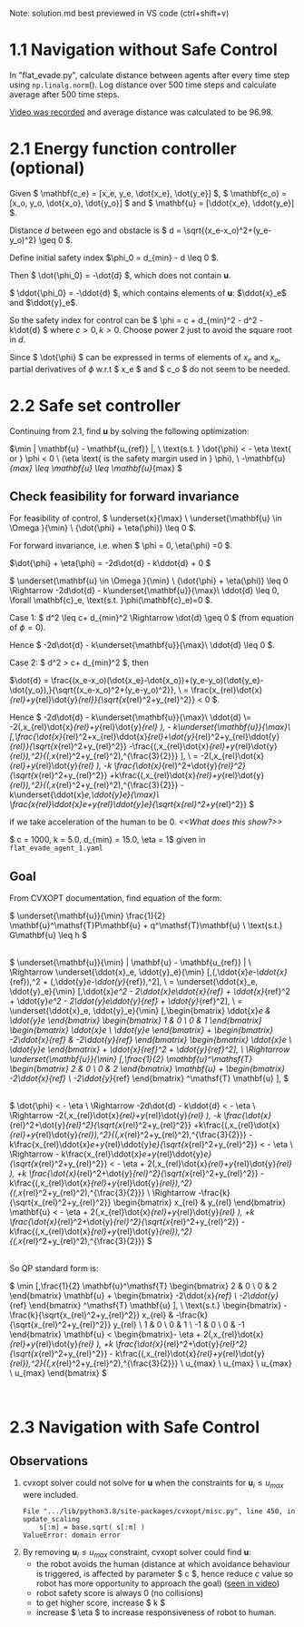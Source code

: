 Note: solution.md best previewed in VS code (ctrl+shift+v)

# 1.1 Navigation without Safe Control

In "flat_evade.py", calculate distance between agents after every time step using `np.linalg.norm`(). Log distance over 500 time steps and calculate average after 500 time steps.

[Video was recorded](Solution\videos\Q1-1.mkv) and average distance was calculated to be 96.98.

# 2.1 Energy function controller (optional)

Given $ \mathbf{c_e} = [x_e, y_e, \dot{x_e}, \dot{y_e}] $, $ \mathbf{c_o} = [x_o, y_o, \dot{x_o}, \dot{y_o}] $ and $ \mathbf{u} = [\ddot{x_e}, \ddot{y_e}] $.

Distance $d$ between ego and obstacle is $ d = \sqrt{(x_e-x_o)^2+(y_e-y_o)^2} \geq 0 $.

Define initial safety index $\phi_0 = d_{min} - d \leq 0 $. 

Then $ \dot{\phi_0} = -\dot{d} $, which does not contain $\mathbf{u}$. 

$ \ddot{\phi_0} = -\ddot{d} $, which contains elements of $\mathbf{u}$: $\ddot{x}_e$ and $\ddot{y}_e$.

So the safety index for control can be $ \phi = c + d_{min}^2 - d^2 - k\dot{d} $ where $c>0, k>0$. Choose power 2 just to avoid the square root in $d$.

Since $ \dot{\phi} $ can be expressed in terms of elements of $x_e$ and $x_o$, partial derivatives of $\phi$ w.r.t $ x_e $ and $ c_o $ do not seem to be needed.

<!-- $ \frac{\partial \phi}{\partial \mathbf{c_e}} = -2\mathbf{c_e} + 2\mathbf{c_o} $ 

$ \frac{\partial \phi}{\partial \mathbf{c_e}} = -2\mathbf{c_o} + 2\mathbf{c_e} $  -->

# 2.2 Safe set controller

Continuing from 2.1, find ${\mathbf{u}}$ by solving the following optimization:

$\min \| \mathbf{u} - \mathbf{u_{ref}} \|,
\\ \text{s.t. }  \dot{\phi} < - \eta \text{ or }  \phi < 0 
\ (\eta \text{ is the safety margin used in } \phi), 
\\ -\mathbf{u}_{max} \leq \mathbf{u} \leq \mathbf{u}_{max} $

## Check feasibility for forward invariance
For feasibility of control, $ \underset{x}{\max} \ \underset{\mathbf{u} \in \Omega }{\min} \ {\dot{\phi} + \eta(\phi)} \leq 0 $.

For forward invariance, i.e. when $ \phi = 0, \eta(\phi) =0 $.

$\dot{\phi} + \eta(\phi) = -2d\dot{d} - k\ddot{d} + 0 $

$ \underset{\mathbf{u} \in \Omega }{\min} \ {\dot{\phi} + \eta(\phi)} \leq 0  \Rightarrow -2d\dot{d} - k\underset{\mathbf{u}}{\max}\ \ddot{d} \leq 0, \forall \mathbf{c}_e, \text{s.t. }\phi(\mathbf{c}_e)=0 $.

Case 1: $ d^2 \leq c+ d_{min}^2  \Rightarrow \dot{d} \geq 0 $ (from equation of $\phi = 0$).

Hence $ -2d\dot{d} - k\underset{\mathbf{u}}{\max}\ \ddot{d} \leq 0 $.

Case 2: $ d^2 > c+ d_{min}^2 $, then 

$\dot{d} = \frac{(x_e-x_o)(\dot{x_e}-\dot{x_o})+(y_e-y_o)(\dot{y_e}-\dot{y_o})\,}{\sqrt{(x_e-x_o)^2+(y_e-y_o)^2}}\,  \\ = \frac{x_{rel}\dot{x}_{rel}+y_{rel}\dot{y}_{rel}}{\sqrt{x_{rel}^2+y_{rel}^2}} < 0 $.

Hence $ -2d\dot{d} - k\underset{\mathbf{u}}{\max}\ \ddot{d} 
\\= -2(\,x_{rel}\dot{x}_{rel}+y_{rel}\dot{y}_{rel} )\, - k\underset{\mathbf{u}}{\max}\ [\,\frac{\dot{x}_{rel}^2+x_{rel}\ddot{x}_{rel}+\dot{y}_{rel}^2+y_{rel}\ddot{y}_{rel}}{\sqrt{x_{rel}^2+y_{rel}^2}} -\frac{(\,x_{rel}\dot{x}_{rel}+y_{rel}\dot{y}_{rel})\,^2}{(\,x_{rel}^2+y_{rel}^2)\,^{\frac{3}{2}}} ]\, 
\\ = -2(\,x_{rel}\dot{x}_{rel}+y_{rel}\dot{y}_{rel} )\, -k \frac{\dot{x}_{rel}^2+\dot{y}_{rel}^2}{\sqrt{x_{rel}^2+y_{rel}^2}} +k\frac{(\,x_{rel}\dot{x}_{rel}+y_{rel}\dot{y}_{rel})\,^2}{(\,x_{rel}^2+y_{rel}^2)\,^{\frac{3}{2}}} - k\underset{\ddot{x}_e,\ddot{y}_e}{\max}\ \frac{x_{rel}\ddot{x}_e+y_{rel}\ddot{y}_e}{\sqrt{x_{rel}^2+y_{rel}^2}} $ 

 if we take acceleration of the human to be $0$. <i><<What does this show?>></i>

$ c = 1000, k = 5.0, d_{min} = 15.0, \eta = 1$ given in `flat_evade_agent_1.yaml`

## Goal

From CVXOPT documentation, find equation of the form: 

$ \underset{\mathbf{u}}{\min} \frac{1}{2} \mathbf{u}^\mathsf{T}P\mathbf{u} + q^\mathsf{T}\mathbf{u} \\ \text{s.t.} G\mathbf{u} \leq h $

\
$ \underset{\mathbf{u}}{\min} \| \mathbf{u} - \mathbf{u_{ref}} \|
\\ \Rightarrow \underset{\ddot{x}_e, \ddot{y}_e}{\min} [\,(\,\ddot{x}_e-\ddot{x}_{ref})\,^2 + (\,\ddot{y}_e-\ddot{y}_{ref})\,^2]\,
\\ = \underset{\ddot{x}_e, \ddot{y}_e}{\min} [\,\ddot{x}_e^2 - 2\ddot{x}_e\ddot{x}_{ref} + \ddot{x}_{ref}^2 + \ddot{y}_e^2 - 2\ddot{y}_e\ddot{y}_{ref} + \ddot{y}_{ref}^2]\, 
\\ = \underset{\ddot{x}_e, \ddot{y}_e}{\min} [\,\begin{bmatrix} \ddot{x}_e & \ddot{y}_e \end{bmatrix} \begin{bmatrix} 1 & 0 \\ 0 & 1 \end{bmatrix} \begin{bmatrix} \ddot{x}_e \\ \ddot{y}_e \end{bmatrix} + \begin{bmatrix} -2\ddot{x}_{ref} & -2\ddot{y}_{ref} \end{bmatrix} \begin{bmatrix} \ddot{x}_e \\ \ddot{y}_e \end{bmatrix} + \ddot{x}_{ref}^2 + \ddot{y}_{ref}^2]\, 
\\ \Rightarrow \underset{\mathbf{u}}{\min} [\,\frac{1}{2} \mathbf{u}^\mathsf{T} \begin{bmatrix} 2 & 0 \\ 0 & 2 \end{bmatrix} \mathbf{u} + \begin{bmatrix} -2\ddot{x}_{ref} \\ -2\ddot{y}_{ref} \end{bmatrix} ^\mathsf{T} \mathbf{u} ]\, $


\
$ \dot{\phi} < - \eta
\\ \Rightarrow -2d\dot{d} - k\ddot{d} < - \eta
\\ \Rightarrow -2(\,x_{rel}\dot{x}_{rel}+y_{rel}\dot{y}_{rel} )\, -k \frac{\dot{x}_{rel}^2+\dot{y}_{rel}^2}{\sqrt{x_{rel}^2+y_{rel}^2}} +k\frac{(\,x_{rel}\dot{x}_{rel}+y_{rel}\dot{y}_{rel})\,^2}{(\,x_{rel}^2+y_{rel}^2)\,^{\frac{3}{2}}} - k\frac{x_{rel}\ddot{x}_e+y_{rel}\ddot{y}_e}{\sqrt{x_{rel}^2+y_{rel}^2}} < - \eta
\\ \Rightarrow - k\frac{x_{rel}\ddot{x}_e+y_{rel}\ddot{y}_e}{\sqrt{x_{rel}^2+y_{rel}^2}} < - \eta + 2(\,x_{rel}\dot{x}_{rel}+y_{rel}\dot{y}_{rel} )\, +k \frac{\dot{x}_{rel}^2+\dot{y}_{rel}^2}{\sqrt{x_{rel}^2+y_{rel}^2}} - k\frac{(\,x_{rel}\dot{x}_{rel}+y_{rel}\dot{y}_{rel})\,^2}{(\,x_{rel}^2+y_{rel}^2)\,^{\frac{3}{2}}} 
\\ \Rightarrow -\frac{k}{\sqrt{x_{rel}^2+y_{rel}^2}} \begin{bmatrix} x_{rel} & y_{rel} \end{bmatrix} \mathbf{u}  < - \eta + 2(\,x_{rel}\dot{x}_{rel}+y_{rel}\dot{y}_{rel} )\, +k \frac{\dot{x}_{rel}^2+\dot{y}_{rel}^2}{\sqrt{x_{rel}^2+y_{rel}^2}} - k\frac{(\,x_{rel}\dot{x}_{rel}+y_{rel}\dot{y}_{rel})\,^2}{(\,x_{rel}^2+y_{rel}^2)\,^{\frac{3}{2}}} $ 

\
So QP standard form is:

$ \min [\,\frac{1}{2} \mathbf{u}^\mathsf{T} \begin{bmatrix} 2 & 0 \\ 0 & 2 \end{bmatrix} \mathbf{u} + \begin{bmatrix} -2\ddot{x}_{ref} \\ -2\ddot{y}_{ref} \end{bmatrix} ^\mathsf{T} \mathbf{u} ]\,
\\ \text{s.t.} \begin{bmatrix} -\frac{k}{\sqrt{x_{rel}^2+y_{rel}^2}} x_{rel} & -\frac{k}{\sqrt{x_{rel}^2+y_{rel}^2}} y_{rel} \\ 1 & 0 \\ 0 & 1 \\ -1 & 0 \\ 0 & -1 \end{bmatrix} 
\mathbf{u}  < 
\begin{bmatrix}- \eta + 2(\,x_{rel}\dot{x}_{rel}+y_{rel}\dot{y}_{rel} )\, +k \frac{\dot{x}_{rel}^2+\dot{y}_{rel}^2}{\sqrt{x_{rel}^2+y_{rel}^2}} - k\frac{(\,x_{rel}\dot{x}_{rel}+y_{rel}\dot{y}_{rel})\,^2}{(\,x_{rel}^2+y_{rel}^2)\,^{\frac{3}{2}}} \\ u_{max} \\ u_{max} \\ u_{max} \\ u_{max} \end{bmatrix}
$

<br>

# 2.3 Navigation with Safe Control

## Observations
1. cvxopt solver could not solve for $\mathbf{u}$ when the constraints for $\mathbf{u}_i \leq u_{max}$ were included.
    ```
    File ".../lib/python3.8/site-packages/cvxopt/misc.py", line 450, in update_scaling
        s[:m] = base.sqrt( s[:m] )
    ValueError: domain error
    ````
1. By removing $\mathbf{u}_i \leq u_{max}$ constraint, cvxopt solver could find $\mathbf{u}$:
    - the robot avoids the human (distance at which avoidance behaviour is triggered, is affected by parameter $ c $, hence reduce $c$ value so robot has more opportunity to approach the goal) ([seen in video](Solution\videos\Q2-3-2.mp4))
    - robot safety score is always 0 (no collisions)
    - to get higher score, increase $ k $
    - increase $ \eta $ to increase responsiveness of robot to human.
